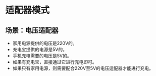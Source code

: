 # 适配器模式
## 场景：电压适配器
- 家用电源提供的电压是220V的。
- 充电宝提供的电源是5V的。
- 手机充电需要的电压是5V的。
- 如果有充电宝，直接通过它进行充电即可。
- 如果只有家用电源，则需要配合220V至5V的电压适配器才能进行充电。
